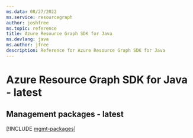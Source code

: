 ```yaml
---
ms.data: 08/27/2022
ms.service: resourcegraph
author: joshfree
ms.topic: reference
title: Azure Resource Graph SDK for Java
ms.devlang: java
ms.author: jfree
description: Reference for Azure Resource Graph SDK for Java
---
```

# Azure Resource Graph SDK for Java - latest

## Management packages - latest
[!INCLUDE [mgmt-packages](resource-graph-mgmt-index.md)]